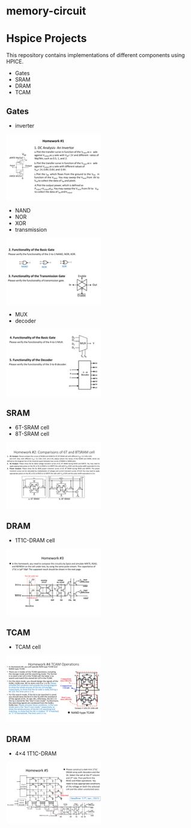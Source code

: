# memory-circuit

# Hspice Projects
This repository contains implementations of different components using HPICE.
- Gates
- SRAM
- DRAM
- TCAM

## Gates
  - inverter
  <img src="https://github.com/hutzuyang/memory-circuit/blob/ad081c9dc41ef3ec53a8074b1384abfd4b357c9f/homework1-gate/EE8074-Spring%202023%20Homework%20%231_page-0001.jpg" width="50%" height="50%">
  
  - NAND
  - NOR
  - XOR
  - transmission
  <img src="https://github.com/hutzuyang/memory-circuit/blob/63ad7d56be06753de23b46666b94a5d8eb32568c/homework1-gate/EE8074-Spring%202023%20Homework%20%231_page-0002.jpg" width="50%" height="50%">
  
  - MUX
  - decoder
  <img src="https://github.com/hutzuyang/memory-circuit/blob/63ad7d56be06753de23b46666b94a5d8eb32568c/homework1-gate/EE8074-Spring%202023%20Homework%20%231_page-0003.jpg" width="50%" height="50%">
  

## SRAM
  - 6T-SRAM cell
  - 8T-SRAM cell
  <img src="https://github.com/hutzuyang/memory-circuit/blob/c41d2b40249ca94bf7583015f03e7c6dc09aac96/homework2-sram/EE8074-Spring%202023%20Homework%20%232_page-0001.jpg" width="50%" height="50%">

## DRAM
  - 1T1C-DRAM cell
  <img src="https://github.com/hutzuyang/memory-circuit/blob/c41d2b40249ca94bf7583015f03e7c6dc09aac96/homework3-dram/EE8074-Spring%202023%20Homework%20%233_page-0001.jpg" width="50%" height="50%">

## TCAM
  - TCAM cell
  <img src="https://github.com/hutzuyang/memory-circuit/blob/c41d2b40249ca94bf7583015f03e7c6dc09aac96/homework4-tcam/EE8074-Spring%202023%20Homework%20%234_page-0001.jpg" width="50%" height="50%">

## DRAM
  - 4×4 1T1C-DRAM
  <img src="https://github.com/hutzuyang/memory-circuit/blob/c41d2b40249ca94bf7583015f03e7c6dc09aac96/homework5-dram/homework%205_page-0001.jpg" width="50%" height="50%">
